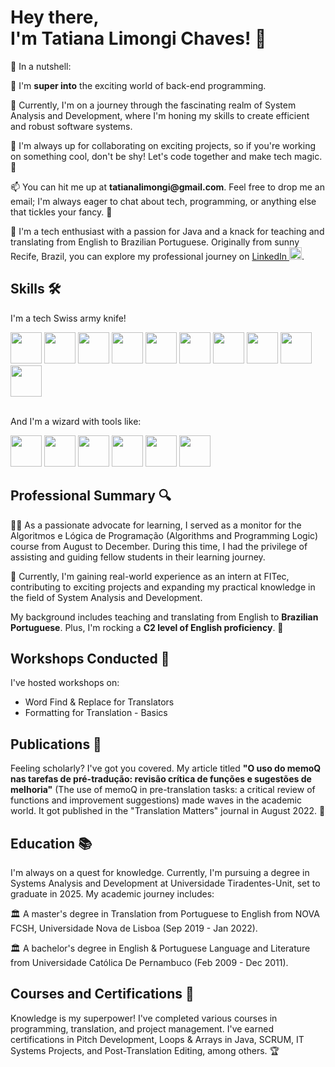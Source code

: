 <!DOCTYPE html>
<html lang="en">
<head>
    <meta charset="UTF-8">
    <meta name="viewport" content="width=device-width, initial-scale=1.0"> 
</head>
<body> 
        <h1>Hey there,<br />
        I'm Tatiana Limongi Chaves! 👋</h1>
         <p>🥜 In a nutshell:</p>
        <p><span class="emoji">👀</span> I'm <b>super into</b> the exciting world of back-end programming.</p>
        <p><span class="emoji">🌱</span> Currently, I'm on a journey through the fascinating realm of System Analysis and Development, where I'm honing my skills to create efficient and robust software systems.</p>
        <p><span class="emoji">💞</span> I'm always up for collaborating on exciting projects, so if you're working on something cool, don't be shy! Let's code together and make tech magic. 🚀</p>
        <p><span class="emoji">📫</span> You can hit me up at <b>tatianalimongi@gmail.com</b>. Feel free to drop me an email; I'm always eager to chat about tech, programming, or anything else that tickles your fancy. 📧</p>
        <p><span class="emoji">🚀</span> I'm a tech enthusiast with a passion for Java and a knack for teaching and translating from English to Brazilian Portuguese. Originally from sunny Recife, Brazil, you can explore my professional journey on <a href="https://www.linkedin.com/in/tatiana-limongi-chaves/?locale=en_US">LinkedIn </a><img src="https://github.com/tatilimongi/tatilimongi/assets/117868187/ec535526-42eb-49ac-bdbd-ce316e0cbf5c"height="20" width="20"/>.</p>
        <h2>Skills 🛠️</h2>
        <p>I'm a tech Swiss army knife!</p> 
        <img src="https://github.com/tatilimongi/tatilimongi/assets/117868187/e3b24994-2eca-4eca-8114-4bab2a9bf67f" height="50" width="50"/> <img src="https://github.com/tatilimongi/tatilimongi/assets/117868187/32a8b5a1-848f-4304-98fc-70be0ccb74ce" height="50" width="50"/> <img src="https://github.com/tatilimongi/tatilimongi/assets/117868187/af61c9b7-c60e-482d-85a5-054c7863420a" height="50" width="50"/> <img src="https://github.com/tatilimongi/tatilimongi/assets/117868187/a62c90d5-ab71-4b33-a6ab-db06db995708" height="50" width="50"/> <img src="https://github.com/tatilimongi/tatilimongi/assets/117868187/c9c0be8f-8d5c-486d-a099-03e673248724" height="50" width="50"/> <img src="https://github.com/tatilimongi/tatilimongi/assets/117868187/7e1f6ef0-e8db-4a36-bce2-1d086568753b" height="50" width="50"/> <img src="https://github.com/tatilimongi/tatilimongi/assets/117868187/b5acc2c5-803c-41bc-8d44-8f2fae225f76" height="50" width="50"/> <img src="https://github.com/tatilimongi/tatilimongi/assets/117868187/0ab4a782-1741-48b0-9841-648ed1ca5ae6" height="50" width="50"/> <img src="https://github.com/tatilimongi/tatilimongi/assets/117868187/45470498-98e0-428a-8ce1-c8a05114d3f9" height="50" width="50"/> <img src="https://github.com/tatilimongi/tatilimongi/assets/117868187/92d461fa-d550-44ca-9b9f-1d6bd332e140" height="50" width="50"/>
  <br />
  <br />
  <p>And I'm a wizard with tools like:</p>
   <img src="https://github.com/tatilimongi/tatilimongi/assets/117868187/e3f1b8b5-d340-4e85-aa61-cc34921a9a99" height="50" width="50"/> <img src="https://github.com/tatilimongi/tatilimongi/assets/117868187/c845052a-af9e-443f-8586-f7cc01e5a1e0" height="50" width="50"/> <img src="https://github.com/tatilimongi/tatilimongi/assets/117868187/6dca9b15-6d56-49a9-bf08-e3d00a89d5dd" height="50" width="50"/> <img src="https://github.com/tatilimongi/tatilimongi/assets/117868187/b14fd28f-93c0-4007-b852-e22caf70cb6e" height="50" width="50"/> <img src="https://github.com/tatilimongi/tatilimongi/assets/117868187/cf5b848a-f0a2-4e9f-a492-f029f1a84605" height="50" width="50"/> <img src="https://github.com/tatilimongi/tatilimongi/assets/117868187/f2789ec5-36d2-4693-a31a-36d4dca978db" height="50" width="50"/>
  <br />
        <h2>Professional Summary 🔍</h2>
        <p><span class="emoji">👩‍🏫</span> As a passionate advocate for learning, I served as a monitor for the Algoritmos e Lógica de Programação (Algorithms and Programming Logic) course from August to                 December. During this time, I had the privilege of assisting and guiding fellow students in their learning journey.</p>
        <p><span class="emoji">💼</span> Currently, I'm gaining real-world experience as an intern at FITec, contributing to exciting projects and expanding my practical knowledge in the field of System                 Analysis and Development.</p>
        <p>My background includes teaching and translating from English to <b>Brazilian Portuguese</b>. Plus, I'm rocking a <b>C2 level of English proficiency</b>. 💪</p>
        <h2>Workshops Conducted 📢</h2>
        <p>I've hosted workshops on:</p> 
        <ul>
          <li>Word Find & Replace for Translators</li>
          <li>Formatting for Translation - Basics</li>
        </ul>
        <h2>Publications 📖</h2>
        <p>Feeling scholarly? I've got you covered. My article titled <b>"O uso do memoQ nas tarefas de pré-tradução: revisão crítica de funções e sugestões de melhoria"</b> (The use of memoQ in pre-translation tasks: a critical review of functions and improvement suggestions) made waves in the academic world. It got published in the "Translation Matters" journal in August 2022. 📰</p>
        <h2>Education 📚</h2>
        <p>I'm always on a quest for knowledge. Currently, I'm pursuing a degree in Systems Analysis and Development at Universidade Tiradentes-Unit, set to graduate in 2025. My academic journey includes:</p> 
          <p>🏛️ A master's degree in Translation from Portuguese to English from NOVA FCSH, Universidade Nova de Lisboa (Sep 2019 - Jan 2022).</p>
          <p>🏛️ A bachelor's degree in English & Portuguese Language and Literature from Universidade Católica De Pernambuco (Feb 2009 - Dec 2011).</p>
        </ul>
        <h2>Courses and Certifications 🎯</h2>
        <p>Knowledge is my superpower! I've completed various courses in programming, translation, and project management. I've earned certifications in Pitch Development, Loops & Arrays in Java, SCRUM, IT Systems Projects, and Post-Translation Editing, among others. 🏆</p>
    </div>
</body>
